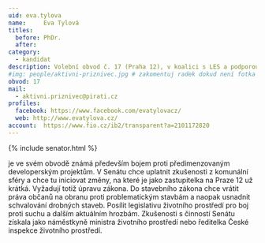 ```yaml
---
uid: eva.tylova
name:     Eva Tylová 
titles:
  before: PhDr.
  after:
category:
  - kandidat
description: Volební obvod č. 17 (Praha 12), v koalici s LES a podporou Zelených
#img: people/aktivni-priznivec.jpg # zakomentuj radek dokud není fotka
obvod: 17
mail:
  - aktivni.priznivec@pirati.cz
profiles:
  facebook: https://www.facebook.com/evatylovacz/ 
  web: http://www.evatylova.cz/ 
account:  https://www.fio.cz/ib2/transparent?a=2101172820 
---
```


{% include senator.html %} 

je ve svém obvodě známá především bojem proti předimenzovaným developerským projektům. V Senátu chce uplatnit zkušenosti z komunální sféry a chce tu iniciovat změny, na které je jako zastupitelka na Praze 12 už krátká. Vyžadují totiž úpravu zákona. Do stavebního zákona chce vrátit práva občanů na obranu proti problematickým stavbám a naopak usnadnit schvalování drobných staveb. Posílit legislativu životního prostředí pro boj proti suchu a dalším aktuálním hrozbám. Zkušenosti s činností Senátu získala jako náměstkyně ministra životního prostředí nebo ředitelka České inspekce životního prostředí.


